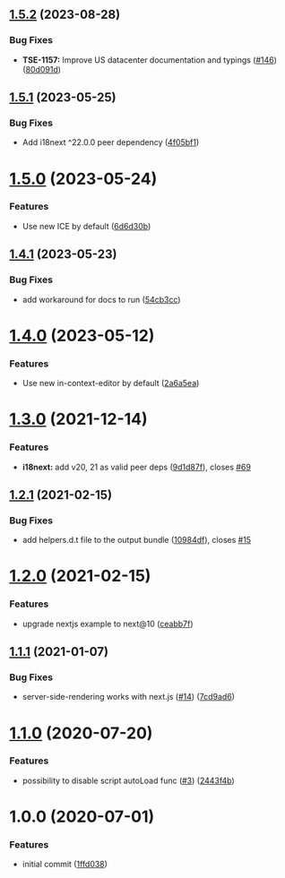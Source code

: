 ## [1.5.2](https://github.com/phrase/i18next-phrase-in-context-editor-post-processor/compare/v1.5.1...v1.5.2) (2023-08-28)


### Bug Fixes

* **TSE-1157:** Improve US datacenter documentation and typings ([#146](https://github.com/phrase/i18next-phrase-in-context-editor-post-processor/issues/146)) ([80d091d](https://github.com/phrase/i18next-phrase-in-context-editor-post-processor/commit/80d091d8eaf3cea9feea4ce33017ffdd0f4d2e5a))

## [1.5.1](https://github.com/phrase/i18next-phrase-in-context-editor-post-processor/compare/v1.5.0...v1.5.1) (2023-05-25)


### Bug Fixes

* Add i18next ^22.0.0 peer dependency ([4f05bf1](https://github.com/phrase/i18next-phrase-in-context-editor-post-processor/commit/4f05bf1690ddb7ef215af89d036ba779425ed24f))

# [1.5.0](https://github.com/phrase/i18next-phrase-in-context-editor-post-processor/compare/v1.4.1...v1.5.0) (2023-05-24)


### Features

* Use new ICE by default ([6d6d30b](https://github.com/phrase/i18next-phrase-in-context-editor-post-processor/commit/6d6d30bc13f791da3e141fa0e51ad9ad5f454919))

## [1.4.1](https://github.com/phrase/i18next-phrase-in-context-editor-post-processor/compare/v1.4.0...v1.4.1) (2023-05-23)


### Bug Fixes

* add workaround for docs to run ([54cb3cc](https://github.com/phrase/i18next-phrase-in-context-editor-post-processor/commit/54cb3cced8ce52a5445853c4fcf0a42d8f6daf15))

# [1.4.0](https://github.com/phrase/i18next-phrase-in-context-editor-post-processor/compare/v1.3.0...v1.4.0) (2023-05-12)


### Features

* Use new in-context-editor by default ([2a6a5ea](https://github.com/phrase/i18next-phrase-in-context-editor-post-processor/commit/2a6a5ea3c7aa041f14ead3e8f89c94a110cddc5c))

# [1.3.0](https://github.com/phrase/i18next-phrase-in-context-editor-post-processor/compare/v1.2.1...v1.3.0) (2021-12-14)


### Features

* **i18next:** add v20, 21 as valid peer deps ([9d1d87f](https://github.com/phrase/i18next-phrase-in-context-editor-post-processor/commit/9d1d87fc4adfda8596bcb291caf3bf68af7317f2)), closes [#69](https://github.com/phrase/i18next-phrase-in-context-editor-post-processor/issues/69)

## [1.2.1](https://github.com/phrase/i18next-phrase-in-context-editor-post-processor/compare/v1.2.0...v1.2.1) (2021-02-15)


### Bug Fixes

* add helpers.d.t file to the output bundle ([10984df](https://github.com/phrase/i18next-phrase-in-context-editor-post-processor/commit/10984dfaca3b24dd92e5c523749e524bcb843edd)), closes [#15](https://github.com/phrase/i18next-phrase-in-context-editor-post-processor/issues/15)

# [1.2.0](https://github.com/phrase/i18next-phrase-in-context-editor-post-processor/compare/v1.1.1...v1.2.0) (2021-02-15)


### Features

* upgrade nextjs example to next@10 ([ceabb7f](https://github.com/phrase/i18next-phrase-in-context-editor-post-processor/commit/ceabb7f314bf2b4fcf882fe03f28400fcc5f8c9e))

## [1.1.1](https://github.com/phrase/i18next-phrase-in-context-editor-post-processor/compare/v1.1.0...v1.1.1) (2021-01-07)


### Bug Fixes

* server-side-rendering works with next.js ([#14](https://github.com/phrase/i18next-phrase-in-context-editor-post-processor/issues/14)) ([7cd9ad6](https://github.com/phrase/i18next-phrase-in-context-editor-post-processor/commit/7cd9ad6136d0bb9a517a64e7677e2c870dfece25))

# [1.1.0](https://github.com/phrase/i18next-phrase-in-context-editor-post-processor/compare/v1.0.0...v1.1.0) (2020-07-20)


### Features

* possibility to disable script autoLoad func ([#3](https://github.com/phrase/i18next-phrase-in-context-editor-post-processor/issues/3)) ([2443f4b](https://github.com/phrase/i18next-phrase-in-context-editor-post-processor/commit/2443f4bb904a03e710ebec5b268a74f95e27e090))

# 1.0.0 (2020-07-01)


### Features

* initial commit ([1ffd038](https://github.com/phrase/i18next-phrase-in-context-editor-post-processor/commit/1ffd03891067d3c3e97d80827d1548d45ef022be))
